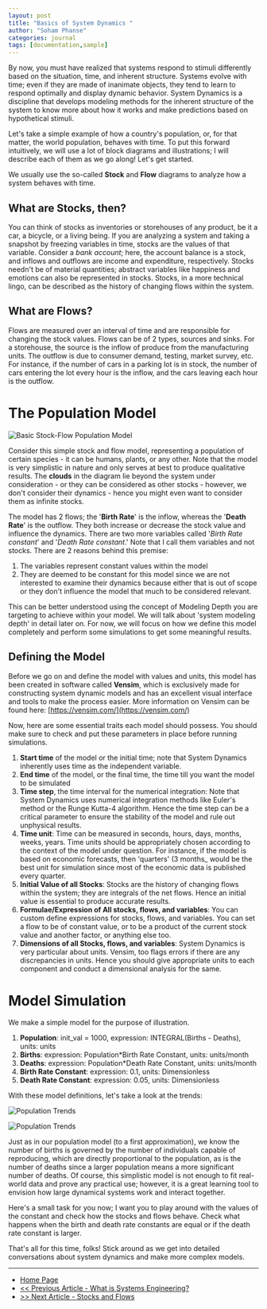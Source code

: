 ```yaml
---
layout: post
title: "Basics of System Dynamics "
author: "Soham Phanse"
categories: journal
tags: [documentation,sample]
---
```

By now, you must have realized that systems respond to stimuli differently based on the situation, time, and inherent structure. Systems evolve with time; even if they are made of inanimate objects, they tend to learn to respond optimally and display dynamic behavior. System Dynamics is a discipline that develops modeling methods for the inherent structure of the system to know more about how it works and make predictions based on hypothetical stimuli. 

Let's take a simple example of how a country's population, or, for that matter, the world population, behaves with time. To put this forward intuitively, we will use a lot of block diagrams and illustrations; I will describe each of them as we go along! Let's get started.

We usually use the so-called **Stock** and **Flow** diagrams to analyze how a system behaves with time. 

## What are Stocks, then?
You can think of stocks as inventories or storehouses of any product, be it a car, a bicycle, or a living being. If you are analyzing a system and taking a snapshot by freezing variables in time, stocks are the values of that variable. Consider a _bank account_; here, the account balance is a stock, and inflows and outflows are income and expenditure, respectively. Stocks needn't be of material quantities; abstract variables like happiness and emotions can also be represented in stocks. Stocks, in a more technical lingo, can be described as the history of changing flows within the system.

## What are Flows?
Flows are measured over an interval of time and are responsible for changing the stock values. Flows can be of 2 types, sources and sinks. For a storehouse, the source is the inflow of produce from the manufacturing units. The outflow is due to consumer demand, testing, market survey, etc. For instance, if the number of cars in a parking lot is in stock, the number of cars entering the lot every hour is the inflow, and the cars leaving each hour is the outflow. 

# The Population Model

![Basic Stock-Flow Population Model](https://sohamphanseiitb.github.io/Think-in-Systems/assets/system-dynamics/blog_population_model.jpg)

Consider this simple stock and flow model, representing a population of certain species - it can be humans, plants, or any other. Note that the model is very simplistic in nature and only serves at best to produce qualitative results. The **clouds** in the diagram lie beyond the system under consideration - or they can be considered as other stocks - however, we don't consider their dynamics - hence you might even want to consider them as infinite stocks. 

The model has 2 flows; the '**Birth Rate**' is the inflow, whereas the '**Death Rate**' is the outflow. They both increase or decrease the stock value and influence the dynamics. There are two more variables called '_Birth Rate constant_' and '_Death Rate constant_.' Note that I call them variables and not stocks. There are 2 reasons behind this premise:

1. The variables represent constant values within the model
2. They are deemed to be constant for this model since we are not interested to examine their dynamics because either that is out of scope or they don't influence the model that much to be considered relevant.

This can be better understood using the concept of Modeling Depth you are targeting to achieve within your model. We will talk about 'system modeling depth' in detail later on. For now, we will focus on how we define this model completely and perform some simulations to get some meaningful results. 

## Defining the Model
Before we go on and define the model with values and units, this model has been created in software called **Vensim**, which is exclusively made for constructing system dynamic models and has an excellent visual interface and tools to make the process easier. More information on Vensim can be found here: [https://vensim.com/](https://vensim.com/)

Now, here are some essential traits each model should possess. You should make sure to check and put these parameters in place before running simulations. 
1. **Start time** of the model or the initial time; note that System Dynamics inherently uses time as the independent variable.
2. **End time** of the model, or the final time, the time till you want the model to be simulated
3. **Time step**, the time interval for the numerical integration: Note that System Dynamics uses numerical integration methods like Euler's method or the Runge Kutta-4 algorithm. Hence the time step can be a critical parameter to ensure the stability of the model and rule out unphysical results.
4. **Time unit**: Time can be measured in seconds, hours, days, months, weeks, years. Time units should be appropriately chosen according to the context of the model under question. For instance, if the model is based on economic forecasts, then 'quarters' (3 months_ would be the best unit for simulation since most of the economic data is published every quarter.
5. **Initial Value of all Stocks**: Stocks are the history of changing flows within the system; they are integrals of the net flows. Hence an initial value is essential to produce accurate results.
6. **Formulae/Expression of All stocks, flows, and variables**: You can custom define expressions for stocks, flows, and variables. You can set a flow to be of constant value, or to be a product of the current stock value and another factor, or anything else too.
7. **Dimensions of all Stocks, flows, and variables**: System Dynamics is very particular about units. Vensim, too flags errors if there are any discrepancies in units. Hence you should give appropriate units to each component and conduct a dimensional analysis for the same.

# Model Simulation
We make a simple model for the purpose of illustration.
1. **Population**: init_val = 1000, expression: INTEGRAL(Births - Deaths), units: units
2. **Births**: expression: Population*Birth Rate Constant, units: units/month
3. **Deaths**: expression: Population*Death Rate Constant, units: units/month
4. **Birth Rate Constant**: expression: 0.1, units: Dimensionless
5. **Death Rate Constant**: expression: 0.05, units: Dimensionless

With these model definitions, let's take a look at the trends:

![Population Trends](https://sohamphanseiitb.github.io/th-ink-in-systems/assets/img/population_trends_1.png)

![Population Trends](https://sohamphanseiitb.github.io/th-ink-in-systems/assets/img/population_trends_2.png)

Just as in our population model (to a first approximation), we know the number of births is governed by the number of individuals capable of reproducing, which are directly proportional to the population, as is the number of deaths since a larger population means a more significant number of deaths. Of course, this simplistic model is not enough to fit real-world data and prove any practical use; however, it is a great learning tool to envision how large dynamical systems work and interact together.

Here's a small task for you now; I want you to play around with the values of the constant and check how the stocks and flows behave. Check what happens when the birth and death rate constants are equal or if the death rate constant is larger. 

That's all for this time, folks! Stick around as we get into detailed conversations about system dynamics and make more complex models. 

---
- [Home Page](https://sohamphanseiitb.github.io/Think-in-Systems/index.html)
- [<< Previous Article - What is Systems Engineering?](https://sohamphanseiitb.github.io/Think-in-Systems/Systems_Theory/systems_engg/systems-engineering.html)
- [>> Next Article - Stocks and Flows](https://sohamphanseiitb.github.io/Think-in-Systems/Systems_Theory/system_dynamics/stocks_and_flows.html)
